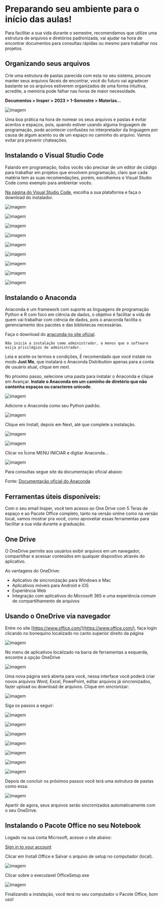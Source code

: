 # Preparando seu ambiente para o início das aulas!

Para facilitar a sua vida durante o semestre, recomendamos que utilize uma estrutura de arquivos e diretórios padronizada, vai ajudar na hora de encontrar documentos para consultas rápidas ou mesmo para trabalhar nos projetos. 

## Organizando seus arquivos

Crie uma estrutura de pastas parecida com esta no seu sistema, procure manter seus arquivos fáceis de encontrar, você do futuro vai agradecer bastante se os arquivos estiverem organizados de uma forma intuitiva, acredite, a memória pode falhar nas horas de maior necessidade.

**Documentos > Insper > 2023 > 1-Semestre > Materias…**

![imagem](imgs/0.png)

Uma boa prática na hora de nomear os seus arquivos e pastas é evitar acentos e espaços, pois, quando estiver usando alguma linguagem de programação, pode acontecer confusões no interpretador da linguagem por causa de algum acento ou de um espaço no caminho do arquivo. Vamos evitar pra prevenir chateações.

## Instalando o Visual Studio Code

Falando em programação, todos vocês vão precisar de um editor de código para trabalhar em projetos que envolvem programação, claro que cada matéria tem as suas recomendações, porém, escolhemos o Visual Studio Code como exemplo para ambientar vocês.

[Na página do Visual Studio Code](https://visualstudio.microsoft.com/), escolha a sua plataforma e faça o download do instalador.

![imagem](imgs/1.png)

![imagem](imgs/2.png)

![imagem](imgs/3.png)

![imagem](imgs/4.png)

![imagem](imgs/5.png)

![imagem](imgs/6.png)

![imagem](imgs/7.png)

![imagem](imgs/8.png)

![imagem](imgs/9.png)

## Instalando o Anaconda

Anaconda é um framework com suporte as linguagens de programação Python e R com foco em ciência de dados, o objetivo é facilitar a vida de quem vai trabalhar com ciência de dados, pois o anaconda facilita o gerenciamento dos pacotes e das bibliotecas necessárias.

Faça o download do [anaconda no site oficial](https://www.anaconda.com/).

`Não inicie a instalação como administrador, a menos que o software exija privilégios de administrador.`

Leia e aceite os termos e condições, É recomendado que você instale no modo **Just Me**, que instalará o Anaconda Distribution apenas para a conta de usuário atual, clique em next.

No pŕoximo passo, selecione uma pasta para instalar o Anaconda e clique em Avançar. **Instale o Anaconda em um caminho de diretório que não contenha espaços ou caracteres unicode**.

![imagem](imgs/10.png)

Adicione o Anaconda como seu Python padrão.

![imagem](imgs/11.png)

Clique em Install, depois em Next, até que complete a instalação.

![imagem](imgs/12.png)

![imagem](imgs/13.png)

Clicar no Ícone MENU INICIAR e digitar Anaconda…

![imagem](imgs/14.png)

Para consultas segue site da documentação oficial abaixo:

Fonte: [Documentação oficial do Anaconda](https://docs.anaconda.com/anaconda/install/windows/)

## Ferramentas úteis disponíveis:

Com o seu email Insper, você tem acesso ao One Drive com 5 Teras de espaço e ao Pacote Office completo, tanto na versão online como na versão local, vamos mostrar pra você, como aproveitar essas ferramentas para facilitar a sua vida durante a graduação.

## One Drive

O OneDrive permite aos usuários exibir arquivos em um navegador, compartilhar e acessar conteúdos em qualquer dispositivo através do aplicativo.

As vantagens do OneDrive:

- Aplicativo de sincronização para Windows e Mac
- Aplicativos móveis para Android e iOS
- Experiência  Web
- Integração com aplicativos do Microsoft 365 e uma experiência comum de compartilhamento de arquivos

## **Usando o OneDrive via navegador**

Entre no site [https://www.office.com/](https://www.office.com/), faça login clicando no bonequino localizado no canto superior direito da página

![imagem](imgs/15.png)

No menu de aplicativos localizado na barra de ferramentas a esquerda, encontre a opção OneDrive

![imagem](imgs/16.png)

Uma nova página será aberta para você, nessa interface você poderá criar novos arquivos Word, Excel, PowePoint, editar arquivos já sincronizados, fazer upload ou download de arquivos. Clique em sincronizar:

![imagem](imgs/17.png)

Siga os passos a seguir:

![imagem](imgs/18.png)

![imagem](imgs/19.png)

![imagem](imgs/20.png)

![imagem](imgs/21.png)

![imagem](imgs/22.png)

![imagem](imgs/23.png)

![imagem](imgs/24.png)

Depois de concluir os próximos passos você terá uma estrutura de pastas como essa:

![imagem](imgs/25.png)

Apartir de agora, seus arquivos serão sincronizados automaticamente com o seu OneDrive.

## Instalando o Pacote Office no seu Notebook

Logado na sua conta Microsoft, acesse o site abaixo:

[Sign in to your account](https://portal.office.com/Account#installs)

Clicar em Install Office e Salvar o arquivo de setup no computador (local).

![imagem](imgs/26.png)

Clicar sobre o executavel OfficeSetup.exe

![imagem](imgs/27.png)

Finalizando a instalação, você terá no seu computador o Pacote Office, bom uso!